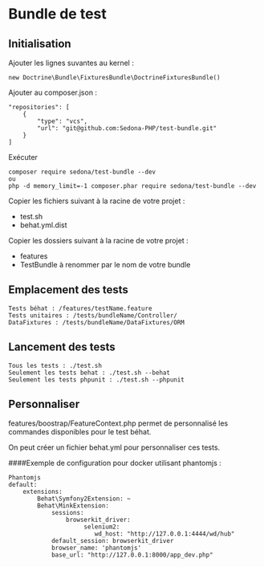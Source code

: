 Bundle de test
=============

Initialisation 
---------------
Ajouter les lignes suvantes au kernel :

    new Doctrine\Bundle\FixturesBundle\DoctrineFixturesBundle()

Ajouter au composer.json :

    "repositories": [
        {
            "type": "vcs",
            "url": "git@github.com:Sedona-PHP/test-bundle.git"
        }
    ]
Exécuter

    composer require sedona/test-bundle --dev
    ou
    php -d memory_limit=-1 composer.phar require sedona/test-bundle --dev
    
Copier les fichiers suivant à la racine de votre projet :
- test.sh
- behat.yml.dist

Copier les dossiers suivant à la racine de votre projet :
- features
- TestBundle à renommer par le nom de votre bundle


Emplacement des tests
----------------
    Tests béhat : /features/testName.feature
    Tests unitaires : /tests/bundleName/Controller/
    DataFixtures : /tests/bundleName/DataFixtures/ORM

Lancement des tests
-----------
    Tous les tests : ./test.sh
    Seulement les tests behat : ./test.sh --behat
    Seulement les tests phpunit : ./test.sh --phpunit

Personnaliser
-------------
features/boostrap/FeatureContext.php permet de personnalisé les commandes disponibles pour le test béhat.

On peut créer un fichier behat.yml pour personnaliser ces tests.

####Exemple de configuration pour docker utilisant phantomjs :

    Phantomjs
    default:
        extensions:
            Behat\Symfony2Extension: ~
            Behat\MinkExtension:
                sessions:
                    browserkit_driver:
                         selenium2:
                            wd_host: "http://127.0.0.1:4444/wd/hub"
                default_session: browserkit_driver
                browser_name: 'phantomjs'
                base_url: "http://127.0.0.1:8000/app_dev.php"
